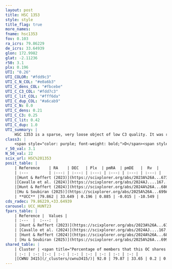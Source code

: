 ```yaml
---
layout: post
title: HSC 1353
style: style
title_flag: true
more_names: 
fname: hsc1353
fov: 0.103
ra_icrs: 79.86229
de_icrs: 33.64939
glon: 172.9982
glat: -2.11236
r50: 3.1
plx: 0.196
UTI: "0.26"
UTI_COLOR: "#fdd9c3"
UTI_C_N_COL: "#e0a6b3"
UTI_C_dens_COL: "#fbcebe"
UTI_C_C3_COL: "#fdd7c3"
UTI_C_lit_COL: "#fff6da"
UTI_C_dup_COL: "#a6cab9"
UTI_C_N: 0.0
UTI_C_dens: 0.21
UTI_C_C3: 0.25
UTI_C_lit: 0.42
UTI_C_dup: 1.0
UTI_summary: |
    HSC 1353 is a sparse, very loose object of low C3 quality. It was recently reported in the literature. This object shares a large percentage of members with a later reported entry.<br><br><span style="color: #99180f; font-weight: bold;">Warning: </span>contains less than 25 stars with <i>P>0.5</i> estimated.
class3: |
    <span style="color: purple; font-weight: bold;">D</span><span style="color: #FFC300; font-weight: bold;">B</span>
r_50_val: 3.1
N_50_val: 22
scix_url: HSC%201353
posit_table: |
    | Reference    | RA    | DEC   | Plx  | pmRA  | pmDE   |  Rv  |
    | :---         | :---: | :---: | :---: | :---: | :---: | :---: |
    |[Hunt & Reffert (2023)](https://scixplorer.org/abs/2023A%26A...673A.114H) | 79.858 | 33.641 | 0.208 | 0.894 | -0.032 | -6.925 |
    |[Cavallo et al. (2024)](https://scixplorer.org/abs/2024AJ....167...12C) | 79.846 | 33.648 | 0.208 | -- | -- | -- |
    |[Hunt & Reffert (2024)](https://scixplorer.org/abs/2024A%26A...686A..42H) | 79.858 | 33.641 | 0.208 | 0.894 | -0.032 | -6.925 |
    |[Hu & Soubiran (2025)](https://scixplorer.org/abs/2025A%26A...699A.246H) | 79.846 | 33.648 | -- | -- | -- | -- |
    | **UCC** |79.862 | 33.649 | 0.196 | 0.885 | -0.015 | -10.549 | 
cds_radec: 79.86229,+33.64939
carousel: UCC_HUNT23
fpars_table: |
    | Reference |  Values |
    | :---  |  :---:  |
    | [Hunt & Reffert (2023)](https://scixplorer.org/abs/2023A%26A...673A.114H) | `AV50=1.841, diffAV50=1.25, MOD50=13.58, logAge50=8.881` |
    | [Cavallo et al. (2024)](https://scixplorer.org/abs/2024AJ....167...12C) | `AV50=1.91, dMod50=13.08, logAge50=9.01, [Fe/H]50=-0.29` |
    | [Hunt & Reffert (2024)](https://scixplorer.org/abs/2024A%26A...686A..42H) | `MassJ=276.924` |
    | [Hu & Soubiran (2025)](https://scixplorer.org/abs/2025A%26A...699A.246H) | `MA22=-0.41, MA23f=-0.45, MF24=-0.37` |
shared_table: |
    | Cluster | <span title="Percentage of members that this OC shares with the ones listed">%</span>   | RA   | DEC   | Plx   | pmRA  | pmDE  | Rv | UTI |
    | :-: | :-: |:-: | :-: | :-: | :-: | :-: | :-: | :-: |
    |[CWNU 3415](/_clusters/cwnu3415/)| 92.0 | 79.87 | 33.65 | 0.2 | 0.88 | -0.01 | -10.55 |0.03 |
---
```

